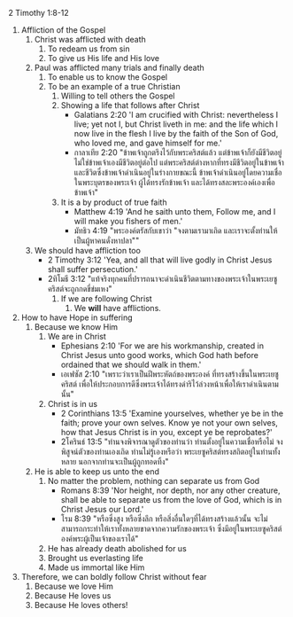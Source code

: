 
2 Timothy 1:8-12

1. Affliction of the Gospel
    1. Christ was afflicted with death
        1. To redeam us from sin
        2. To give us His life and His love
    2. Paul was afflicted many trials and finally death
        1. To enable us to know the Gospel
        2. To be an example of a true Christian
            1. Willing to tell others the Gospel
            2. Showing a life that follows after Christ
                - Galatians 2:20 'I am crucified with Christ: nevertheless I live; yet not I, but Christ liveth in me: and the life which I now live in the flesh I live by the faith of the Son of God, who loved me, and gave himself for me.'
                - กาลาเทีย 2:20 "ข้าพเจ้าถูกตรึงไว้กับพระคริสต์แล้ว แต่ข้าพเจ้าก็ยังมีชีวิตอยู่ ไม่ใช่ข้าพเจ้าเองมีชีวิตอยู่ต่อไป แต่พระคริสต์ต่างหากที่ทรงมีชีวิตอยู่ในข้าพเจ้า และชีวิตซึ่งข้าพเจ้าดำเนินอยู่ในร่างกายขณะนี้ ข้าพเจ้าดำเนินอยู่โดยความเชื่อในพระบุตรของพระเจ้า ผู้ได้ทรงรักข้าพเจ้า และได้ทรงสละพระองค์เองเพื่อข้าพเจ้า"
            3. It is a by product of true faith
                - Matthew 4:19 'And he saith unto them, Follow me, and I will make you fishers of men.'
                - มัทธิว 4:19 "พระองค์ตรัสกับเขาว่า "จงตามเรามาเถิด และเราจะตั้งท่านให้เป็นผู้หาคนดั่งหาปลา""
    3. We should have affliction too
        - 2 Timothy 3:12 'Yea, and all that will live godly in Christ Jesus shall suffer persecution.'
        - 2ทิโมธี 3:12 "แท้จริงทุกคนที่ปรารถนาจะดำเนินชีวิตตามทางของพระเจ้าในพระเยซูคริสต์จะถูกกดขี่ข่มเหง"
            1. If we are following Christ
                1. We **will** have afflictions.
2. How to have Hope in suffering
    1. Because we know Him
        1. We are in Christ
            - Ephesians 2:10 'For we are his workmanship, created in Christ Jesus unto good works, which God hath before ordained that we should walk in them.'
            - เอเฟซัส 2:10 "เพราะว่าเราเป็นฝีพระหัตถ์ของพระองค์ ที่ทรงสร้างขึ้นในพระเยซูคริสต์ เพื่อให้ประกอบการดีซึ่งพระเจ้าได้ทรงดำริไว้ล่วงหน้าเพื่อให้เราดำเนินตามนั้น"
        2. Christ is in us
            - 2 Corinthians 13:5 'Examine yourselves, whether ye be in the faith; prove your own selves. Know ye not your own selves, how that Jesus Christ is in you, except ye be reprobates?'
            - 2โครินธ์ 13:5 "ท่านจงพิจารณาดูตัวของท่านว่า ท่านตั้งอยู่ในความเชื่อหรือไม่ จงพิสูจน์ตัวของท่านเองเถิด ท่านไม่รู้เองหรือว่า พระเยซูคริสต์ทรงสถิตอยู่ในท่านทั้งหลาย นอกจากท่านจะเป็นผู้ถูกทอดทิ้ง"
    2. He is able to keep us unto the end
        1. No matter the problem, nothing can separate us from God
            - Romans 8:39 'Nor height, nor depth, nor any other creature, shall be able to separate us from the love of God, which is in Christ Jesus our Lord.'
            - โรม 8:39 "หรือซึ่งสูง หรือซึ่งลึก หรือสิ่งอื่นใดๆที่ได้ทรงสร้างแล้วนั้น จะไม่สามารถกระทำให้เราทั้งหลายขาดจากความรักของพระเจ้า ซึ่งมีอยู่ในพระเยซูคริสต์องค์พระผู้เป็นเจ้าของเราได้"
        2. He has already death abolished for us
        3. Brought us everlasting life
        4. Made us immortal like Him
3. Therefore, we can boldly follow Christ without fear
    1. Because we love Him
    2. Because He loves us
    3. Because He loves others!